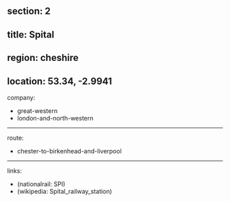 section: 2
----
title: Spital
----
region: cheshire
----
location: 53.34, -2.9941
----
company:
- great-western
- london-and-north-western
----
route:
- chester-to-birkenhead-and-liverpool
----
links:
- (nationalrail: SPI)
- (wikipedia: Spital_railway_station)
